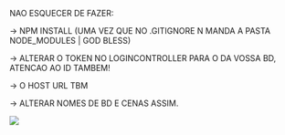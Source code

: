 NAO ESQUECER DE FAZER:

-> NPM INSTALL (UMA VEZ QUE NO .GITIGNORE N MANDA A PASTA NODE_MODULES | GOD BLESS)

-> ALTERAR O TOKEN NO LOGINCONTROLLER PARA O DA VOSSA BD, ATENCAO AO ID TAMBEM!

-> O HOST URL TBM

-> ALTERAR NOMES DE BD E CENAS ASSIM.

<img src="https://scontent.fopo1-1.fna.fbcdn.net/v/t1.0-9/230394_1285891374773862_8496011471270988425_n.jpg?oh=52e1ad85c4b5bea9fcd858b74a3c169b&oe=5B25DAB8"></img>
